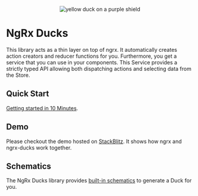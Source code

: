 <p align="center">
  <img src="https://github.com/co-it/ngrx-ducks/blob/master/assets/ngrx-ducks.png?raw=true" alt="yellow duck on a purple shield">
</p>

# NgRx Ducks

This library acts as a thin layer on top of ngrx.
It automatically creates action creators and reducer functions for you.
Furthermore, you get a service that you can use in your components.
This Service provides a strictly typed API allowing both dispatching actions and
selecting data from the Store.

## Quick Start

[Getting started in 10 Minutes](https://github.com/co-IT/co-it/blob/master/ngrx/ducks/docs/quick-start.md).

## Demo

Please checkout the demo hosted on <a href="https://stackblitz.com/edit/ngrx-ducks?embed=1&file=src/app/store/counter/counter.duck.ts" target="_blank">StackBlitz</a>.
It shows how ngrx and ngrx-ducks work together.

## Schematics

The NgRx Ducks library provides [built-in schematics][1] to generate a Duck for you.

[1]: ./packages/ducks-schematics
